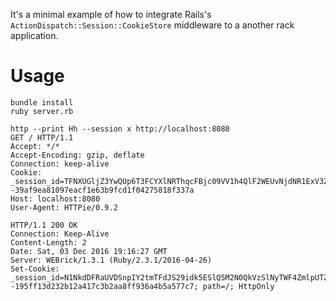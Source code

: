 It's a minimal example of how to integrate Rails's `ActionDispatch::Session::CookieStore` middleware to a another rack application.

# Usage

```
bundle install
ruby server.rb
```

```
http --print Hh --session x http://localhost:8080
GET / HTTP/1.1
Accept: */*
Accept-Encoding: gzip, deflate
Connection: keep-alive
Cookie: _session_id=TFNXUGljZ3YwQUp6T3FCYXlNRThqcFBjc09VV1h4QlF2WEUvNjdNR1ExV3ZQNGR6cFF0eExadDU3M0NzNVRkcUw1ZTh1N2dKSGo1eHJpUGZnOXh5MVpyY2pkSk1CZmxFT0ppREc2ZElFTXM9LS10c3h1NzZueVpHSGc5QkJmZ05KZXdnPT0%3D--39af9ea81097eacf1e63b9fcd1f04275818f337a
Host: localhost:8080
User-Agent: HTTPie/0.9.2

HTTP/1.1 200 OK
Connection: Keep-Alive
Content-Length: 2
Date: Sat, 03 Dec 2016 19:16:27 GMT
Server: WEBrick/1.3.1 (Ruby/2.3.1/2016-04-26)
Set-Cookie: _session_id=N1NkdDFRaUVDSnpIY2tmTFdJS29idk5ESlQ5M2N0QkVzSlNyTWF4ZmlpUTZ2aTdsYmlOcEYvOVZhWkYvZ0FWRmRXeEQvei9OVzllYnVyakJoSkFSeGNodWw4LzBOWVozaFZnbTZIdXBlV2c9LS1OQS94RTNvbnBPa2VGS2VibSt2RFhnPT0%3D--195ff13d232b12a417c3b2aa8ff936a4b5a577c7; path=/; HttpOnly
```

